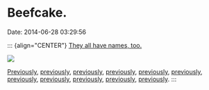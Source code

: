 Beefcake.
=========

Date: 2014-06-28 03:29:56

::: {align="CENTER"}
[They all have names, too.](https://www.flickr.com/photos/95471589@N07/)

[![](http://www.jwz.org/images/kiddequins.jpg)](https://www.flickr.com/photos/95471589@N07/)

[Previously](http://www.jwz.org/blog/2006/12/amputee-pedophile-mannequin-guitar/),
[previously](http://www.jwz.org/blog/2014/06/upskirt/),
[previously](http://www.jwz.org/blog/2014/04/today-in-six-hundred-series-news/),
[previously](http://www.jwz.org/blog/2011/02/manly-mannequins-doing-manly-things/),
[previously](http://www.jwz.org/blog/2008/01/mannequin-party/),
[previously](http://www.jwz.org/blog/2010/07/fembot-factory/),
[previously](http://www.jwz.org/blog/2010/03/jam-abelanet/),
[previously](http://www.jwz.org/blog/2004/08/mommy-where-do-mannequins-come-from/),
[previously](http://www.jwz.org/blog/2013/06/i-feel-fantastic/),
[previously](http://www.jwz.org/blog/2010/01/i-understand-that-in-heaven-everything-is-fine/),
[previously](http://www.jwz.org/blog/2011/05/grandma-and-baby-day-at-the-park/).
:::
